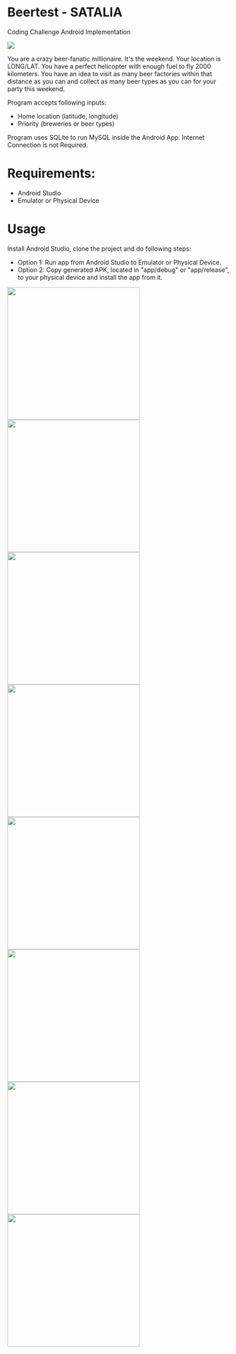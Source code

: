 # Beertest - SATALIA
Coding Challenge Android Implementation

 <img src="images/logo.jpg">

You are a crazy beer-fanatic millionaire. It's the weekend. Your location is LONG/LAT. You have a perfect helicopter with enough fuel to fly 2000 kilometers. You have an idea to visit as many beer factories within that distance as you can and collect as many beer types as you can for your party this weekend.

Program accepts following inputs:
 - Home location (latitude, longitude)
 - Priority (breweries or beer types)
 
 Program uses SQLite to run MySQL inside the Android App. Internet Connection is not Required.
 
# Requirements:
 - Android Studio
 - Emulator or Physical Device
 
# Usage
Install Android Studio, clone the project and do following steps:
 - Option 1: Run app from Android Studio to Emulator or Physical Device.
 - Option 2: Copy generated APK, located in "app/debug" or "app/release", to your physical device and install the app from it.

<img src="images/2.jpg" width="300">
<img src="images/3.jpg" width="300">
<img src="images/4.jpg" width="300"> 
<img src="images/5.jpg" width="300">
<img src="images/6.jpg" width="300">
<img src="images/7.jpg" width="300"> 
<img src="images/8.jpg" width="300">
<img src="images/9.jpg" width="300">
